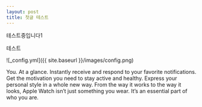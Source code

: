```yaml
---
layout: post
title: 첫글 테스트
---
```


테스트중입니다1


테스트

![_config.yml]({{ site.baseurl }}/images/config.png)

You. At a glance.
Instantly receive and respond to your favorite notifications. Get the motivation you need to stay active and healthy. Express your personal style in a whole new way. From the way it works to the way it looks, Apple Watch isn’t just something you wear. It’s an essential part of who you are.

